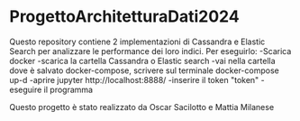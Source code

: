 # ProgettoArchitetturaDati2024
Questo repository contiene 2 implementazioni di Cassandra e Elastic Search per analizzare le performance dei loro indici. 
Per eseguirlo:
  -Scarica docker 
  -scarica la cartella Cassandra o Elastic search
  -vai nella cartella dove è salvato docker-compose, scrivere sul terminale docker-compose up-d
  -aprire jupyter http://localhost:8888/
  -inserire il token "token"
  -eseguire il programma


Questo progetto è stato realizzato da Oscar Sacilotto e Mattia Milanese
